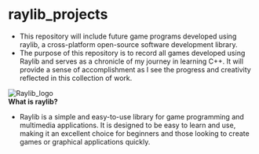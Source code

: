 # raylib_projects
- This repository will include future game programs developed using raylib, a cross-platform open-source software development library.   
- The purpose of this repository is to record all games developed using Raylib and serves as a chronicle of my journey in learning C++. It will provide a sense of accomplishment as I see the progress and creativity reflected in this collection of work.  

![Raylib_logo](https://github.com/user-attachments/assets/af1cec98-c915-4fbf-b680-d9b6809caa02)  
**What is raylib?**  
- Raylib is a simple and easy-to-use library for game programming and multimedia applications. It is designed to be easy to learn and use, making it an excellent choice for beginners and those looking to create games or graphical applications quickly.
